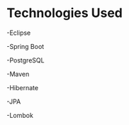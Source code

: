 # Technologies Used
 -Eclipse
 
 -Spring Boot
 
 -PostgreSQL
 
 -Maven
 
 -Hibernate
 
 -JPA
 
 -Lombok
